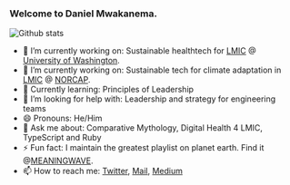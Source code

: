 ### Welcome to Daniel Mwakanema.

![Github stats](https://github-readme-stats.vercel.app/api?username=danielmwakanema&theme=tokyonight&show_icons=true&count_private=true)

- 🔭 I’m currently working on: Sustainable healthtech for [LMIC](https://wellcome.org/grant-funding/guidance/low-and-middle-income-countries) @ [University of Washington](https://www.washington.edu/).
- 🔭 I’m currently working on: Sustainable tech for climate adaptation in [LMIC](https://wellcome.org/grant-funding/guidance/low-and-middle-income-countries) @ [NORCAP](https://www.nrc.no/norcap/).
- 🌱 Currently learning: Principles of Leadership
- 🤔 I’m looking for help with: Leadership and strategy for engineering teams
- 😄 Pronouns: He/Him
- 💬 Ask me about: Comparative Mythology, Digital Health 4 LMIC, TypeScript and Ruby
- ⚡ Fun fact: I maintain the greatest playlist on planet earth. Find it @[MEANINGWAVE](https://deezer.page.link/GYwBcRvid2HgE5tU8).
- 📫 How to reach me: [Twitter](https://twitter.com/mwakanemadaniel), [Mail](mailto:danielmwakanema95@gmail.com), [Medium](http://danielmwakanema.com/)

<!--
**danielmwakanema/danielmwakanema** is a ✨ _special_ ✨ repository because its `README.md` (this file) appears on your GitHub profile.
Here are some ideas to get you started:
- 👯 I’m looking to collaborate on ...
-->
